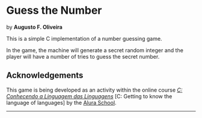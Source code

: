 # Guess the Number

by **Augusto F. Oliveira**

This is a simple C implementation of a number guessing game.

In the game, the machine will generate a secret random integer and the player
will have a number of tries to guess the secret number.

## Acknowledgements

This game is being developed as an activity within the online course
[_C: Conhecendo a Linguagem das
Linguagens_](https://cursos.alura.com.br/course/introducao-a-programacao-com-c-parte-1)
\[C: Getting to know the language of languages\]
by the [Alura School](https://www.alura.com.br/).

---
